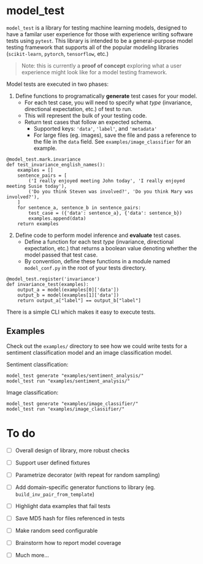 # model_test

`model_test` is a library for testing machine learning models, designed to have a familar user experience for those with experience writing software tests using `pytest`. This library is intended to be a general-purpose model testing framework that supports all of the popular modeling libraries (`scikit-learn`, `pytorch`, `tensorflow`, etc.) 

> Note: this is currently a **proof of concept** exploring what a user experience might look like for a model testing framework.

Model tests are executed in two phases:

1. Define functions to programatically **generate** test cases for your model.
    - For each test case, you will need to specify what *type* (invariance, directional expectation, etc.) of test to run. 
    - This will represent the bulk of your testing code.
    - Return test cases that follow an expected schema.
        - Supported keys: `'data'`, `'label'`, and `'metadata'`
        - For large files (eg. images), save the file and pass a reference to the file in the `data` field. See `examples/image_classifier` for an example.

```
@model_test.mark.invariance
def test_invariance_english_names():
    examples = []
    sentence_pairs = [
        ('I really enjoyed meeting John today', 'I really enjoyed meeting Susie today'),
        ('Do you think Steven was involved?', 'Do you think Mary was involved?'),
    ]
    for sentence_a, sentence_b in sentence_pairs:
        test_case = ({'data': sentence_a}, {'data': sentence_b})
        examples.append(data)
    return examples
```

2. Define code to perform model inference and **evaluate** test cases.
    - Define a function for each test *type* (invariance, directional expectation, etc.) that returns a boolean value denoting whether the model passed that test case.
    - By convention, define these functions in a module named `model_conf.py` in the root of your tests directory.

```
@model_test.register('invariance')
def invariance_test(examples):
    output_a = model(examples[0]['data'])
    output_b = model(examples[1]['data'])
    return output_a["label"] == output_b["label"]
```

There is a simple CLI which makes it easy to execute tests.


## Examples

Check out the `examples/` directory to see how we could write tests for a sentiment classification model and an image classification model. 

Sentiment classification:
```
model_test generate "examples/sentiment_analysis/"
model_test run "examples/sentiment_analysis/"
```

Image classification:
```
model_test generate "examples/image_classifier/"
model_test run "examples/image_classifier/"
```

# To do

- [ ] Overall design of library, more robust checks
- [ ] Support user defined fixtures
- [ ] Parametrize decorator (with repeat for random sampling)
- [ ] Add domain-specific generator functions to library (eg. `build_inv_pair_from_template`)
- [ ] Highlight data examples that fail tests
- [ ] Save MD5 hash for files referenced in tests
- [ ] Make random seed configurable
- [ ] Brainstorm how to report model coverage
- [ ] Much more...

